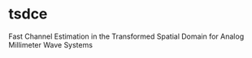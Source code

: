 # tsdce
Fast Channel Estimation in the Transformed Spatial Domain for Analog Millimeter Wave Systems
